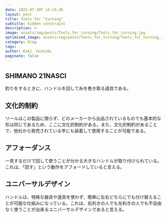 ```yaml
---
date: 2022-07-30T 14:13:26
layout: post
title: Tools for "turning" 
subtitle: hidden constraint
description: >-
image: assets/img/posts/Tools_for_turning/Tools_for_turning.jpg
optimized_image: assets/img/posts/Tools_for_turning/Tools_for_turning_resized_thumbnail.jpg
category: blog
tags: 
author: Koki　Yoshida
paginate: false
---
```


## SHIMANO 21NASCI

釣りをするときに、ハンドルを回して糸を巻き取る道具である。

## 文化的制約

リールはこの製品に限らず、どのメーカーから出品されているものでも基本的な形は同じであるため、ここに文化的制約がある。また、文化的制約があることで、他社から発売されている竿にも装着して使用することが可能である。

## アフォーダンス

一見するだけで回して使うことが分かる大きなハンドルが取り付けられている。これは、「回す」という動作をアフォードしていると言える。

## ユニバーサルデザイン

ハンドルは、特殊な器具や道具を使わず、簡単に左右どちらにでも付け替えることが可能な仕組みになっている。これは、右利きの人でも左利きの人でも不自由なく使うことが出来るユニバーサルデザインであると言える。